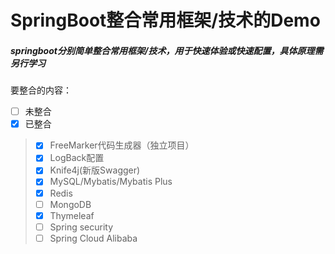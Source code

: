 # SpringBoot整合常用框架/技术的Demo
##### springboot分别简单整合常用框架/技术，用于快速体验或快速配置，具体原理需另行学习
要整合的内容：
- [ ] 未整合
- [x] 已整合

>- [x] FreeMarker代码生成器（独立项目）
>- [x] LogBack配置
>- [x] Knife4j(新版Swagger)
>- [x] MySQL/Mybatis/Mybatis Plus
>- [x] Redis
>- [ ] MongoDB
>- [x] Thymeleaf
>- [ ] Spring security
>- [ ] Spring Cloud Alibaba


